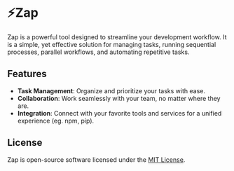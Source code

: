# ⚡Zap
Zap is a powerful tool designed to streamline your development workflow. It is a simple, yet effective solution for managing tasks, running sequential processes, parallel workflows, and automating repetitive tasks.

## Features
- **Task Management**: Organize and prioritize your tasks with ease.
- **Collaboration**: Work seamlessly with your team, no matter where they are.
- **Integration**: Connect with your favorite tools and services for a unified experience (eg. npm, pip).

## License
Zap is open-source software licensed under the [MIT License](#).